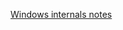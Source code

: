 [Windows internals notes](https://github.com/wqreytuk/article/blob/main/windows%20internal%207%20edition%20informal%20essay.md)
